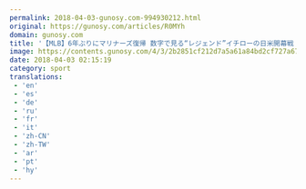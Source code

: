 ```yaml
---
permalink: 2018-04-03-gunosy.com-994930212.html
original: https://gunosy.com/articles/R0MYh
domain: gunosy.com
title: '【MLB】6年ぶりにマリナーズ復帰 数字で見る“レジェンド”イチローの日米開幕戦（フルカウント） - グノシー'
image: https://contents.gunosy.com/4/3/2b2851cf212d7a5a61a84bd2cf727a67_content.jpg
date: 2018-04-03 02:15:19
category: sport
translations: 
 - 'en'
 - 'es'
 - 'de'
 - 'ru'
 - 'fr'
 - 'it'
 - 'zh-CN'
 - 'zh-TW'
 - 'ar'
 - 'pt'
 - 'hy'
---
```


